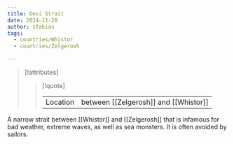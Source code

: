 ```yaml
---
title: Devi Strait
date: 2024-11-20
author: sfakias
tags:
  - countries/Whistor
  - countries/Zelgerosh

---
```

> [!attributes]
> 
> > [!quote]
> >
> > | | |
> > | --- | --- |
> > | Location | between [[Zelgerosh]] and [[Whistor]] |

A narrow strait between [[Whistor]] and [[Zelgerosh]] that is infamous for bad weather, extreme waves, as well as sea monsters. It is often avoided by sailors.